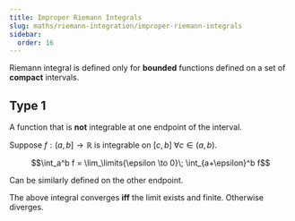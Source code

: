 ```yaml
---
title: Improper Riemann Integrals
slug: maths/riemann-integration/improper-riemann-integrals
sidebar:
  order: 16
---
```


Riemann integral is defined only for **bounded** functions defined on a set of
**compact** intervals.

## Type 1

A function that is **not** integrable at one endpoint of the interval.

Suppose $f:(a,b]\to\mathbb{R}$ is integrable on $[c,b]\;\forall c\in (a,b)$.

```math
\int_a^b f = \lim_\limits{\epsilon \to 0}\; \int_{a+\epsilon}^b f
```

Can be similarly defined on the other endpoint.

The above integral converges **iff** the limit exists and finite. Otherwise
diverges.
